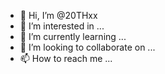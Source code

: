 - 👋 Hi, I’m @20THxx
- 👀 I’m interested in ...
- 🌱 I’m currently learning ...
- 💞️ I’m looking to collaborate on ...
- 📫 How to reach me ...

<!---
20THxx/20THxx is a ✨ special ✨ repository because its `README.md` (this file) appears on your GitHub profile.
You can click the Preview link to take a look at your changes.
--->
